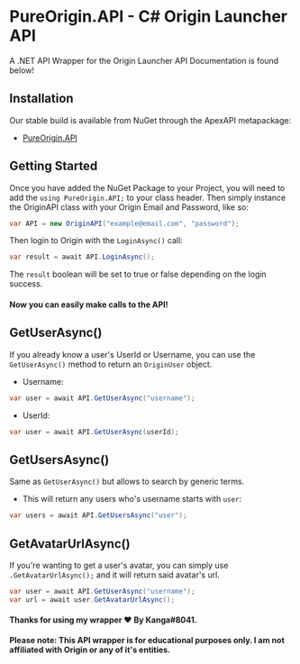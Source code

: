 # PureOrigin.API - C# Origin Launcher API
A .NET API Wrapper for the Origin Launcher API
Documentation is found below!

## Installation
Our stable build is available from NuGet through the ApexAPI metapackage:
- [PureOrigin.API](https://www.nuget.org/packages/PureOrigin.API/)

## Getting Started
Once you have added the NuGet Package to your Project, you will need to add the `using PureOrigin.API;` to your class header.
Then simply instance the OriginAPI class with your Origin Email and Password, like so:
```csharp
var API = new OriginAPI("example@email.com", "password");
```
Then login to Origin with the `LoginAsync()` call:
```csharp
var result = await API.LoginAsync();
```
The `result` boolean will be set to true or false depending on the login success.

#### Now you can easily make calls to the API!

## GetUserAsync()
If you already know a user's UserId or Username, you can use the `GetUserAsync()` method to return an `OriginUser` object.
- Username:
```csharp
var user = await API.GetUserAsync("username");
```
- UserId:
```csharp
var user = await API.GetUserAsync(userId);
```

## GetUsersAsync()
Same as `GetUserAsync()` but allows to search by generic terms.
- This will return any users who's username starts with `user`:
```csharp
var users = await API.GetUsersAsync("user");
```
  
## GetAvatarUrlAsync()
If you're wanting to get a user's avatar, you can simply use `.GetAvatarUrlAsync();` and it will return said avatar's url.
```csharp
var user = await API.GetUserAsync("username");
var url = await user.GetAvatarUrlAsync();
```

#### Thanks for using my wrapper ❤️ By Kanga#8041.

**Please note: This API wrapper is for educational purposes only. I am not affiliated with Origin or any of it's entities.**
